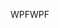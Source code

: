 <span data-ttu-id="9d95d-101">WPF</span><span class="sxs-lookup"><span data-stu-id="9d95d-101">WPF</span></span>